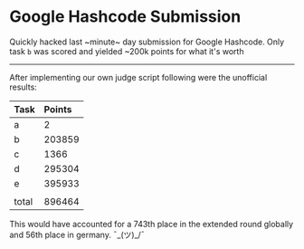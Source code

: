 # Google Hashcode Submission

Quickly hacked last ~minute~ day submission for Google Hashcode.
Only task `b` was scored and yielded ~200k points for what it's worth


------

After implementing our own judge script following were the unofficial results:

| Task | Points |
|:-----|:-------|
| a    | 2      |
| b    | 203859 |
| c    | 1366   |
| d    | 295304 |
| e    | 395933 |
|      |        |
| total| 896464 |

This would have accounted for a 743th place in the extended round globally and 56th place in germany. ¯\_(ツ)_/¯